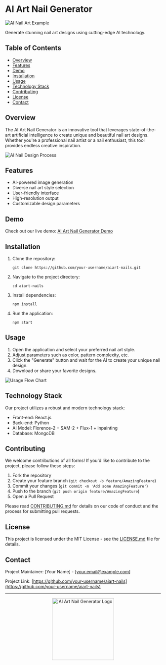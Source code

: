 # AI Art Nail Generator

![AI Nail Art Example](https://example.com/ai-nail-art.jpg)

Generate stunning nail art designs using cutting-edge AI technology.

## Table of Contents

- [Overview](#overview)
- [Features](#features)
- [Demo](#demo)
- [Installation](#installation)
- [Usage](#usage)
- [Technology Stack](#technology-stack)
- [Contributing](#contributing)
- [License](#license)
- [Contact](#contact)

## Overview

The AI Art Nail Generator is an innovative tool that leverages state-of-the-art artificial intelligence to create unique and beautiful nail art designs. Whether you're a professional nail artist or a nail enthusiast, this tool provides endless creative inspiration.

![AI Nail Design Process](https://example.com/ai-nail-design-process.gif)

## Features

- AI-powered image generation
- Diverse nail art style selection
- User-friendly interface
- High-resolution output
- Customizable design parameters

## Demo

Check out our live demo: [AI Art Nail Generator Demo](https://your-demo-link.com)

## Installation

1. Clone the repository:
   ```
   git clone https://github.com/your-username/aiart-nails.git
   ```
2. Navigate to the project directory:
   ```
   cd aiart-nails
   ```
3. Install dependencies:
   ```
   npm install
   ```
4. Run the application:
   ```
   npm start
   ```

## Usage

1. Open the application and select your preferred nail art style.
2. Adjust parameters such as color, pattern complexity, etc.
3. Click the "Generate" button and wait for the AI to create your unique nail design.
4. Download or share your favorite designs.

![Usage Flow Chart](https://example.com/usage-flow-chart.png)

## Technology Stack

Our project utilizes a robust and modern technology stack:

- Front-end: React.js
- Back-end: Python
- AI Model: Florence-2 + SAM-2 + Flux-1 + inpainting
- Database: MongoDB

## Contributing

We welcome contributions of all forms! If you'd like to contribute to the project, please follow these steps:

1. Fork the repository
2. Create your feature branch (`git checkout -b feature/AmazingFeature`)
3. Commit your changes (`git commit -m 'Add some AmazingFeature'`)
4. Push to the branch (`git push origin feature/AmazingFeature`)
5. Open a Pull Request

Please read [CONTRIBUTING.md](CONTRIBUTING.md) for details on our code of conduct and the process for submitting pull requests.

## License

This project is licensed under the MIT License - see the [LICENSE.md](LICENSE.md) file for details.

## Contact

Project Maintainer: [Your Name] - [your.email@example.com]

Project Link: [https://github.com/your-username/aiart-nails](https://github.com/your-username/aiart-nails)

---

<p align="center">
  <img src="https://example.com/ai-nail-art-logo.png" alt="AI Art Nail Generator Logo" width="200"/>
</p>